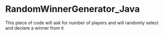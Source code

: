 # RandomWinnerGenerator_Java
This piece of code will ask for number of players and will randomly select and declare a winner from it
